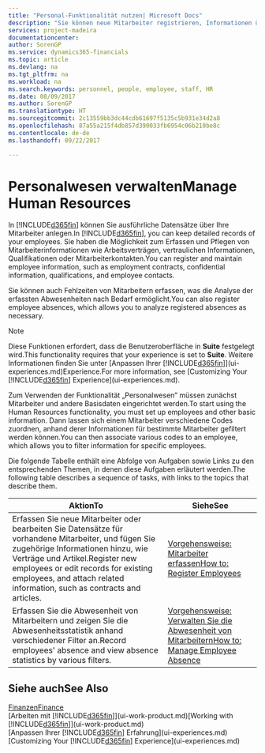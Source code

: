 ```yaml
---
title: "Personal-Funktionalität nutzen| Microsoft Docs"
description: "Sie können neue Mitarbeiter registrieren, Informationen über bestehende Mitarbeiter bearbeiten und Fehlzeiten aufzeichnen und analysieren."
services: project-madeira
documentationcenter: 
author: SorenGP
ms.service: dynamics365-financials
ms.topic: article
ms.devlang: na
ms.tgt_pltfrm: na
ms.workload: na
ms.search.keywords: personnel, people, employee, staff, HR
ms.date: 08/09/2017
ms.author: SorenGP
ms.translationtype: HT
ms.sourcegitcommit: 2c13559bb3dc44cdb61697f5135c5b931e34d2a8
ms.openlocfilehash: 87a55a215f4db857d390033fb6954c06b210be8c
ms.contentlocale: de-de
ms.lasthandoff: 09/22/2017

---
```

# <a name="manage-human-resources"></a><span data-ttu-id="1a46b-103">Personalwesen verwalten</span><span class="sxs-lookup"><span data-stu-id="1a46b-103">Manage Human Resources</span></span>
<span data-ttu-id="1a46b-104">In [!INCLUDE[d365fin](includes/d365fin_md.md)] können Sie ausführliche Datensätze über Ihre Mitarbeiter anlegen.</span><span class="sxs-lookup"><span data-stu-id="1a46b-104">In [!INCLUDE[d365fin](includes/d365fin_md.md)], you can keep detailed records of your employees.</span></span> <span data-ttu-id="1a46b-105">Sie haben die Möglichkeit zum Erfassen und Pflegen von Mitarbeiterinformationen wie Arbeitsverträgen, vertraulichen Informationen, Qualifikationen oder Mitarbeiterkontakten.</span><span class="sxs-lookup"><span data-stu-id="1a46b-105">You can register and maintain employee information, such as employment contracts, confidential information, qualifications, and employee contacts.</span></span>

<span data-ttu-id="1a46b-106">Sie können auch Fehlzeiten von Mitarbeitern erfassen, was die Analyse der erfassten Abwesenheiten nach Bedarf ermöglicht.</span><span class="sxs-lookup"><span data-stu-id="1a46b-106">You can also register employee absences, which allows you to analyze registered absences as necessary.</span></span>

> [!NOTE]  
> <span data-ttu-id="1a46b-107">Diese Funktionen erfordert, dass die Benutzeroberfläche in **Suite** festgelegt wird.</span><span class="sxs-lookup"><span data-stu-id="1a46b-107">This functionality requires that your experience is set to **Suite**.</span></span> <span data-ttu-id="1a46b-108">Weitere Informationen finden Sie unter [Anpassen Ihrer [!INCLUDE[d365fin](includes/d365fin_md.md)]](ui-experiences.md)Experience.</span><span class="sxs-lookup"><span data-stu-id="1a46b-108">For more information, see [Customizing Your [!INCLUDE[d365fin](includes/d365fin_md.md)] Experience](ui-experiences.md).</span></span>

<span data-ttu-id="1a46b-109">Zum Verwenden der Funktionalität „Personalwesen” müssen zunächst Mitarbeiter und andere Basisdaten eingerichtet werden.</span><span class="sxs-lookup"><span data-stu-id="1a46b-109">To start using the Human Resources functionality, you must set up employees and other basic information.</span></span> <span data-ttu-id="1a46b-110">Dann lassen sich einem Mitarbeiter verschiedene Codes zuordnen, anhand derer Informationen für bestimmte Mitarbeiter gefiltert werden können.</span><span class="sxs-lookup"><span data-stu-id="1a46b-110">You can then associate various codes to an employee, which allows you to filter information for specific employees.</span></span>

<span data-ttu-id="1a46b-111">Die folgende Tabelle enthält eine Abfolge von Aufgaben sowie Links zu den entsprechenden Themen, in denen diese Aufgaben erläutert werden.</span><span class="sxs-lookup"><span data-stu-id="1a46b-111">The following table describes a sequence of tasks, with links to the topics that describe them.</span></span>

| <span data-ttu-id="1a46b-112">Aktion</span><span class="sxs-lookup"><span data-stu-id="1a46b-112">To</span></span> | <span data-ttu-id="1a46b-113">Siehe</span><span class="sxs-lookup"><span data-stu-id="1a46b-113">See</span></span> |
| --- | --- |
| <span data-ttu-id="1a46b-114">Erfassen Sie neue Mitarbeiter oder bearbeiten Sie Datensätze für vorhandene Mitarbeiter, und fügen Sie zugehörige Informationen hinzu, wie Verträge und Artikel.</span><span class="sxs-lookup"><span data-stu-id="1a46b-114">Register new employees or edit records for existing employees, and attach related information, such as contracts and articles.</span></span> |[<span data-ttu-id="1a46b-115">Vorgehensweise: Mitarbeiter erfassen</span><span class="sxs-lookup"><span data-stu-id="1a46b-115">How to: Register Employees</span></span>](hr-how-register-employees.md) |
| <span data-ttu-id="1a46b-116">Erfassen Sie die Abwesenheit von Mitarbeitern und zeigen Sie die Abwesenheitsstatistik anhand verschiedener Filter an.</span><span class="sxs-lookup"><span data-stu-id="1a46b-116">Record employees' absence and view absence statistics by various filters.</span></span> |[<span data-ttu-id="1a46b-117">Vorgehensweise: Verwalten Sie die Abwesenheit von Mitarbeitern</span><span class="sxs-lookup"><span data-stu-id="1a46b-117">How to: Manage Employee Absence</span></span>](hr-how-manage-absence.md) |

## <a name="see-also"></a><span data-ttu-id="1a46b-118">Siehe auch</span><span class="sxs-lookup"><span data-stu-id="1a46b-118">See Also</span></span>
[<span data-ttu-id="1a46b-119">Finanzen</span><span class="sxs-lookup"><span data-stu-id="1a46b-119">Finance</span></span>](finance.md)  
<span data-ttu-id="1a46b-120">[Arbeiten mit [!INCLUDE[d365fin](includes/d365fin_md.md)]](ui-work-product.md)</span><span class="sxs-lookup"><span data-stu-id="1a46b-120">[Working with [!INCLUDE[d365fin](includes/d365fin_md.md)]](ui-work-product.md)</span></span>  
<span data-ttu-id="1a46b-121">[Anpassen Ihrer [!INCLUDE[d365fin](includes/d365fin_md.md)] Erfahrung](ui-experiences.md)</span><span class="sxs-lookup"><span data-stu-id="1a46b-121">[Customizing Your [!INCLUDE[d365fin](includes/d365fin_md.md)] Experience](ui-experiences.md)</span></span>        

